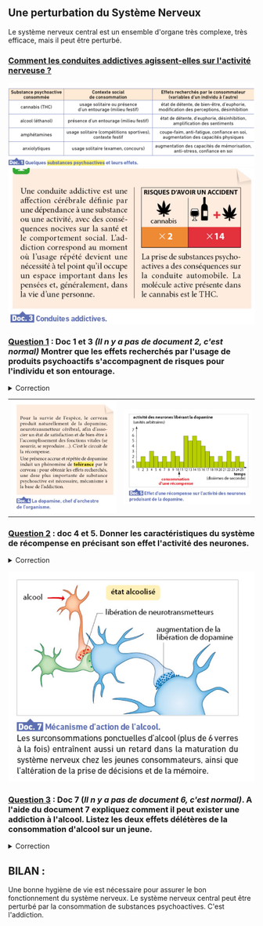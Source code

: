 ## Une perturbation du Système Nerveux

Le système nerveux central est un ensemble d'organe très complexe, très efficace, mais il peut être perturbé. 

### <u>Comment les conduites addictives agissent-elles sur l'activité nerveuse ?</u>

![](https://github.com/Svt-lim/5eme-SNC-Final/blob/master/Doc1.png)
![](https://github.com/Svt-lim/5eme-SNC-Final/blob/master/Doc3.png)

### <u>Question 1</u> : Doc 1 et 3 *(Il n y a pas de document 2, c'est normal)* Montrer que les effets recherchés par l'usage de produits psychoactifs s'accompagnent de risques pour l'individu et son entourage. 

<details>
  <summary>Correction</summary>
Pour montrer cela il faut lier alcool, cannabis et accident de la route. En effet consommer de l'alcool et du cannabis multiplie par 7 le risque d'accident de la route.
</details>

|                                                              |                                                              |
| ------------------------------------------------------------ | ------------------------------------------------------------ |
| ![](https://github.com/Svt-lim/5eme-SNC-Final/blob/master/Doc4.png) | ![](https://github.com/Svt-lim/5eme-SNC-Final/blob/master/Doc5.png) |



### <u>Question 2</u> : doc 4 et 5. Donner les caractéristiques du système de récompense en précisant son effet l'activité des neurones. 

<details>
  <summary>Correction</summary>
Le système de récompense est un systeme qui nous encourage a répeter des activités nécessaire à la survie et qui procure "du plaisir". Le signal du "plaisir" est porté par une substance appelé Dopamine. 
</details>


![](https://github.com/Svt-lim/5eme-SNC-Final/blob/master/Doc7.png)

### <u>Question 3</u> : Doc 7 (*Il n y a pas de document 6, c'est normal)*. A l'aide du document 7  expliquez comment il peut exister une addiction à l'alcool. Listez les deux effets délétères  de la consommation d'alcool sur un jeune.

<details>
  <summary>Correction</summary>
La consommation d'alcool stimule "artificiellement" la production de dopamine et envoi un signal de "plaisir" très fort au cerveau. Cette stimulation est tellement forte qu'elle fait basculer dans l'addiction. La consommation excessive ou régulière d'alcool peut provoquer des pertes de mémoires et une difficulté à prendre des décisions.
</details>

## BILAN :

Une bonne hygiène de vie est nécessaire pour assurer le bon fonctionnement du système nerveux. Le  système nerveux central peut être perturbé par la consommation de substances psychoactives. C'est l'addiction.  

